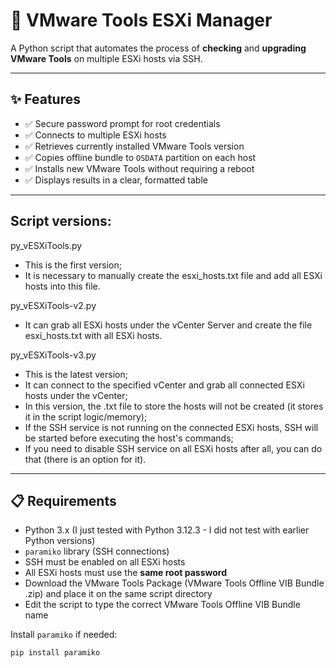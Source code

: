 # 🔧 VMware Tools ESXi Manager

A Python script that automates the process of **checking** and **upgrading VMware Tools** on multiple ESXi hosts via SSH.

---

## ✨ Features

- ✅ Secure password prompt for root credentials
- ✅ Connects to multiple ESXi hosts
- ✅ Retrieves currently installed VMware Tools version
- ✅ Copies offline bundle to `OSDATA` partition on each host
- ✅ Installs new VMware Tools without requiring a reboot
- ✅ Displays results in a clear, formatted table

---

## Script versions:

py_vESXiTools.py
- This is the first version;
- It is necessary to manually create the esxi_hosts.txt file and add all ESXi hosts into this file.

py_vESXiTools-v2.py
- It can grab all ESXi hosts under the vCenter Server and create the file esxi_hosts.txt with all ESXi hosts.

py_vESXiTools-v3.py
- This is the latest version;
- It can connect to the specified vCenter and grab all connected ESXi hosts under the vCenter;
- In this version, the .txt file to store the hosts will not be created (it stores it in the script logic/memory);
- If the SSH service is not running on the connected ESXi hosts, SSH will be started before executing the host's commands;
- If you need to disable SSH service on all ESXi hosts after all, you can do that (there is an option for it).

---

## 📋 Requirements

- Python 3.x (I just tested with Python 3.12.3 - I did not test with earlier Python versions)
- `paramiko` library (SSH connections)
- SSH must be enabled on all ESXi hosts
- All ESXi hosts must use the **same root password**
- Download the VMware Tools Package (VMware Tools Offline VIB Bundle .zip) and place it on the same script directory
- Edit the script to type the correct VMware Tools Offline VIB Bundle name

Install `paramiko` if needed:

```bash
pip install paramiko

